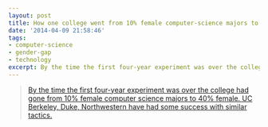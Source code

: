 ```yaml
---
layout: post
title: How one college went from 10% female computer-science majors to 40%
date: '2014-04-09 21:58:46'
tags:
- computer-science
- gender-gap
- technology
excerpt: By the time the first four-year experiment was over the college had gone from 10% female computer science majors to 40% female. UC Berkeley, Duke, Northwestern have had some success with similar tactics.
---
```


> [By the time the first four-year experiment was over the college had gone from 10% female computer science majors to 40% female. UC Berkeley, Duke, Northwestern have had some success with similar tactics.](http://qz.com/192071/how-one-college-went-from-10-female-computer-science-majors-to-40/)



